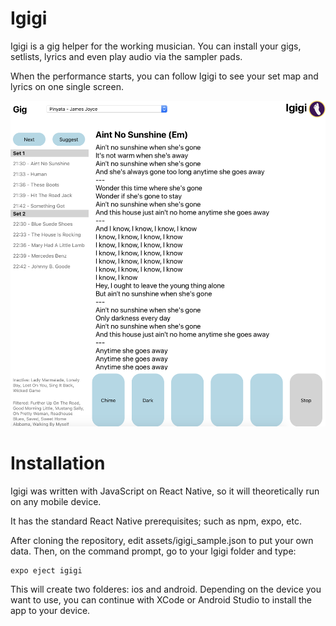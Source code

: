 # Igigi

Igigi is a gig helper for the working musician. You can install your gigs, setlists, lyrics and even play audio via the sampler pads.

When the performance starts, you can follow Igigi to see your set map and lyrics on one single screen.

![Screenshot](screenshot.png?raw=true "Screenshot")

# Installation

Igigi was written with JavaScript on React Native, so it will theoretically run on any mobile device.

It has the standard React Native prerequisites; such as npm, expo, etc.

After cloning the repository, edit assets/igigi_sample.json to put your own data. Then, on the command prompt, go to your Igigi folder and type:

```
expo eject igigi
```

This will create two folderes: ios and android. Depending on the device you want to use, you can continue with XCode or Android Studio to install the app to your device.